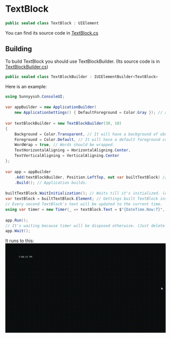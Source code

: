 <h1>TextBlock</h1>

```csharp
public sealed class TextBlock : UIElement
```
You can find its source code in <a href="https://github.com/sunnyyssh/Sunnyyssh.ConsoleUI/blob/master/Sunnyyssh.ConsoleUI/UIElements/TextBlock/TextBlock.cs">TextBlock.cs</a>

<h2>Building</h2>
To build TextBlock you should use TextBlockBuilder. (Its source code is in <a href="https://github.com/sunnyyssh/Sunnyyssh.ConsoleUI/blob/master/Sunnyyssh.ConsoleUI/UIElements/TextBlock/TextBlockBuilder.cs">TextBlockBuilder.cs</a>)
<br/>

```csharp
public sealed class TextBlockBuilder : IUIElementBuilder<TextBlock>
```

Here is an example:

```csharp
using Sunnyyssh.ConsoleUI;

var appBuilder = new ApplicationBuilder(
    new ApplicationSettings() { DefaultForeground = Color.Gray }); // app builder init.

var textBlockBuilder = new TextBlockBuilder(30, 10)
{
    Background = Color.Transparent, // It will have a background of ubnderlying.
    Foreground = Color.Default, // It will have a default foreground color (sepcified by ApplicationSettings).
    WordWrap = true, // Words should be wrapped.
    TextHorizontalAligning = HorizontalAligning.Center,
    TextVerticalAligning = VerticalAligning.Center
};

var app = appBuilder
    .Add(textBlockBuilder, Position.LeftTop, out var builtTextBlock) // Add stackPanelBuilder at left top position.
    .Build(); // Application builds.

builtTextBlock.WaitInitialization(); // Waits till it's initialized. (Actually, it won't wait because it's built with application).
var textBlock = builtTextBlock.Element; // Gettings built TextBlock instance.
// Every second TextBlock's text will be updated to the current time.
using var timer = new Timer(_ => textBlock.Text = $"{DateTime.Now:T}", null, 0, 1000);

app.Run();
// It's waiting because timer will be disposed otherwise. (Just delete to check).
app.Wait();
```

It runs to this:
<br/>
<img src="TextBlock.demo.gif">

